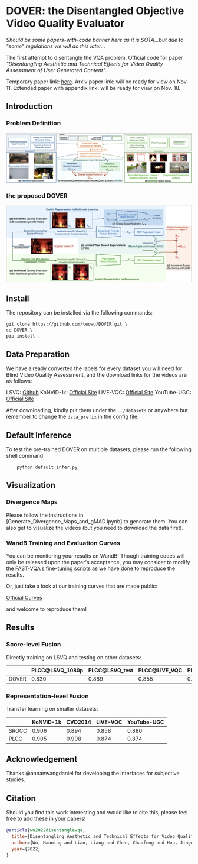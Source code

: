# DOVER: the Disentangled Objective Video Quality Evaluator

*Should be some papers-with-code banner here as it is SOTA...but due to "some" regulations we will do this later...*

The first attempt to disentangle the VQA problem.
Official code for paper *"Disentangling Aesthetic and Technical Effects for Video Quality Assessment of User Generated Content"*.

Temporary paper link: [here](https://github.com/teowu/DOVER/releases/download/v0.1.0/Preprint_Paper.pdf).
Arxiv paper link: will be ready for view on Nov. 11.
Extended paper with appendix link: will be ready for view on Nov. 18.





## Introduction

### Problem Definition

![Fig](figs/problem_definition.png)

### the proposed DOVER


![Fig](figs/approach.png)

## Install

The repository can be installed via the following commands:
```shell
git clone https://github.com/teowu/DOVER.git \
cd DOVER \
pip install .
```

## Data Preparation

We have already converted the labels for every dataset you will need for Blind Video Quality Assessment,
and the download links for the videos are as follows:

LSVQ: [Github](https://github.com/baidut/PatchVQ)
KoNViD-1k: [Official Site](http://database.mmsp-kn.de/konvid-1k-database.html)
LIVE-VQC: [Official Site](http://live.ece.utexas.edu/research/LIVEVQC)
YouTube-UGC: [Official Site](https://media.withyoutube.com)

After downloading, kindly put them under the `../datasets` or anywhere but remember to change the `data_prefix` in the [config file](dover.yml).


## Default Inference

To test the pre-trained DOVER on multiple datasets, please run the following shell command:

```shell
    python default_infer.py
```

## Visualization

### Divergence Maps

Please follow the instructions in [Generate_Divergence_Maps_and_gMAD.ipynb] to generate them.
You can also get to visualize the videos (but you need to download the data first).

### WandB Training and Evaluation Curves

You can be monitoring your results on WandB!
Though training codes will only be released upon the paper's acceptance, you may consider to modify the [FAST-VQA's fine-tuning scripts](https://github.com/teowu/FAST-VQA-and-FasterVQA/blob/dev/split_train.py) as we have done to reproduce the results.

Or, just take a look at our training curves that are made public: 

[Official Curves](https://wandb.ai/timothyhwu/DOVER)

and welcome to reproduce them!


## Results

### Score-level Fusion

Directly training on LSVQ and testing on other datasets:

|    | PLCC@LSVQ_1080p | PLCC@LSVQ_test | PLCC@LIVE_VQC | PLCC@KoNViD | MACs | config | model |
| ----  |    ----   |   ---- |  ----   |    ----   | ----  |    ----   |   ---- | 
|  DOVER |  0.830 |  0.889  |   0.855 | 0.883   |  282G  |  [config](dover.yml)  | [github](https://github.com/teowu/DOVER/releases/download/v0.1.0/DOVER.pth) |

### Representation-level Fusion

Transfer learning on smaller datasets:

|       | KoNViD-1k | CVD2014 | LIVE-VQC | YouTube-UGC |
| ----  |    ----   |   ---- |  ----   |    ----   |
| SROCC | 0.906 | 0.894 | 0.858 | 0.880 |
| PLCC  | 0.905 | 0.908 | 0.874 | 0.874 |



## Acknowledgement

Thanks @annanwangdaniel for developing the interfaces for subjective studies.

## Citation

Should you find this work interesting and would like to cite this, please feel free to add these in your papers!

```bibtex
@article{wu2022disentanglevqa,
  title={Disentangling Aesthetic and Technical Effects for Video Quality Assessment of User Generated Content},
  author={Wu, Haoning and Liao, Liang and Chen, Chaofeng and Hou, Jingwen and Wang, Annan and Sun, Wenxiu and Yan, Qiong and Lin, Weisi},
  year={2022}
}
```